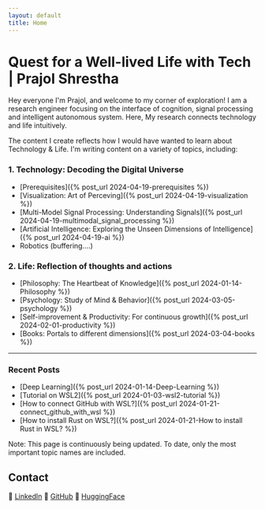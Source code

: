 ```yaml
---
layout: default
title: Home
---
```

# Quest for a Well-lived Life with Tech | Prajol Shrestha 

Hey everyone I'm Prajol, and welcome to my corner of exploration! 
I am a research engineer focusing on the interface of cognition, signal processing  and intelligent autonomous system.
Here, My research connects technology and life intuitively.

The content I create reflects how I would have wanted to learn about Technology & Life.
I'm writing content on a variety of topics, including:

### 1. Technology: Decoding the Digital Universe
- [Prerequisites]({% post_url 2024-04-19-prerequisites %})
- [Visualization: Art of Perceving]({% post_url 2024-04-19-visualization %})
- [Multi-Model Signal Processing: Understanding Signals]({% post_url 2024-04-19-multimodal_signal_processing %})
- [Artificial Intelligence: Exploring the Unseen Dimensions of Intelligence]({% post_url 2024-04-19-ai %})
- Robotics (buffering....)

### 2. Life: Reflection of thoughts and actions
- [Philosophy: The Heartbeat of Knowledge]({% post_url 2024-01-14-Philosophy %})
- [Psychology: Study of Mind & Behavior]({% post_url 2024-03-05-psychology %})
- [Self-improvement & Productivity: For continuous growth]({% post_url 2024-02-01-productivity %}) 
- [Books: Portals to different dimensions]({% post_url 2024-03-04-books %})


-----------------------------------------------------------------------------------------------------------------

### Recent Posts
- [Deep Learning]({% post_url 2024-01-14-Deep-Learning %})
- [Tutorial on WSL2]({% post_url 2024-01-03-wsl2-tutorial %})
- [How to connect GitHub with WSL?]({% post_url 2024-01-21-connect_github_with_wsl %})
- [How to install Rust on WSL?]({% post_url 2024-01-21-How to install Rust in WSL? %})




Note: This page is continuously being updated. To date, only the most important topic names are included. 

## Contact
🔗 [Linkedln](https://www.linkedin.com/in/prajolshresthaa/) 
🔗 [GitHub](https://github.com/prajolshrestha)
🔗 [HuggingFace](https://huggingface.co/prajolshrestha)
